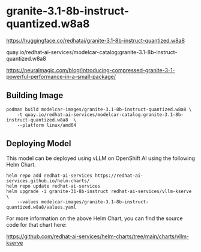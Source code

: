 # granite-3.1-8b-instruct-quantized.w8a8

https://huggingface.co/redhatai/granite-3.1-8b-instruct-quantized.w8a8

quay.io/redhat-ai-services/modelcar-catalog:granite-3.1-8b-instruct-quantized.w8a8

https://neuralmagic.com/blog/introducing-compressed-granite-3-1-powerful-performance-in-a-small-package/

## Building Image

```
podman build modelcar-images/granite-3.1-8b-instruct-quantized.w8a8 \
    -t quay.io/redhat-ai-services/modelcar-catalog:granite-3.1-8b-instruct-quantized.w8a8  \
    --platform linux/amd64
```

## Deploying Model

This model can be deployed using vLLM on OpenShift AI using the following Helm Chart.

```
helm repo add redhat-ai-services https://redhat-ai-services.github.io/helm-charts/
helm repo update redhat-ai-services
helm upgrade -i granite-31-8b-instruct redhat-ai-services/vllm-kserve \
    --values modelcar-images/granite-3.1-8b-instruct-quantized.w8a8/values.yaml
```

For more information on the above Helm Chart, you can find the source code for that chart here:

https://github.com/redhat-ai-services/helm-charts/tree/main/charts/vllm-kserve
